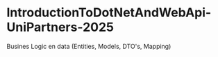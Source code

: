 # IntroductionToDotNetAndWebApi-UniPartners-2025
Busines Logic en data (Entities, Models, DTO's, Mapping)